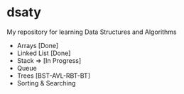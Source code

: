 # dsaty
My repository for learning Data Structures and Algorithms
- Arrays [Done]
- Linked List [Done]
- Stack => [In Progress]
- Queue
- Trees [BST-AVL-RBT-BT]
- Sorting & Searching
